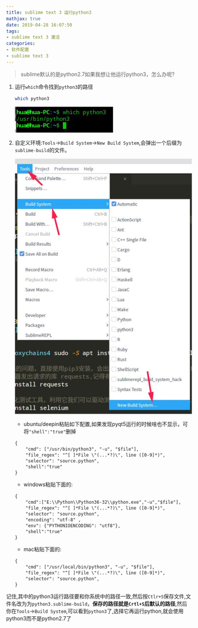 ```yaml
---
title: sublime text 3 运行python3
mathjax: true
date: 2019-04-28 16:07:50
tags:
- sublime text 3 激活
categories:
- 软件配置
- sublime text 3
---
```


> sublime默认的是python2.7如果我想让他运行python3，怎么办呢?

1. 运行`which`命令找到`python3`的路径

    ```bash
    which python3
    ```

    ![](https://raw.githubusercontent.com/fengwenhua/ImageBed/master/1530637554.jpg)

    <!--more-->
2. 自定义环境:`Tools`->`Build System`->`New Build System`,会弹出一个后缀为`sublime-build`的文件。

    ![](https://raw.githubusercontent.com/fengwenhua/ImageBed/master/1530637688.jpg)

    * ubuntu/deepin粘贴如下配置,如果发现pyqt5运行的时候啥也不显示，可将`"shell":"true"`删掉

    ```
    {
        "cmd": ["/usr/bin/python3", "-u", "$file"],
        "file_regex": "^[ ]*File \"(...*?)\", line ([0-9]*)",
        "selector": "source.python",
        "shell":"true"
    }
    ```

    * windows粘贴下面的:
    ```
    {
        "cmd":["E:\\Python\\Python36-32\\python.exe","-u","$file"],
        "file_regex": "^[ ]*File \"(...*?)\", line ([0-9]*)",
        "selector": "source.python",
        "encoding": "utf-8" ,
        "env": {"PYTHONIOENCODING": "utf8"},
        "shell":"true"
    }
    ```

    * mac粘贴下面的:

    ```
    {
        "cmd": ["/usr/local/bin/python3", "-u", "$file"],
        "file_regex": "^[ ]*File \"(...*?)\", line ([0-9]*)",
        "selector": "source.python",
    }
    ```

记住,其中的python3运行路径要和你系统中的路径一致,然后按`Ctlr+S`保存文件,文件名改为为`python3.sublime-build`，**保存的路径就是`Crtl+S`后默认的路径**,然后你在`Tools`->`Build System`,可以看到`python3`了,选择它再运行python,就会使用python3而不是python2.7了

